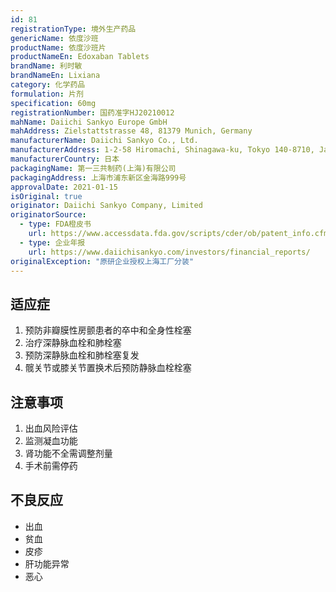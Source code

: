 ```yaml
---
id: 81
registrationType: 境外生产药品
genericName: 依度沙班
productName: 依度沙班片
productNameEn: Edoxaban Tablets
brandName: 利时敏
brandNameEn: Lixiana
category: 化学药品
formulation: 片剂
specification: 60mg
registrationNumber: 国药准字HJ20210012
mahName: Daiichi Sankyo Europe GmbH
mahAddress: Zielstattstrasse 48, 81379 Munich, Germany
manufacturerName: Daiichi Sankyo Co., Ltd.
manufacturerAddress: 1-2-58 Hiromachi, Shinagawa-ku, Tokyo 140-8710, Japan
manufacturerCountry: 日本
packagingName: 第一三共制药(上海)有限公司
packagingAddress: 上海市浦东新区金海路999号
approvalDate: 2021-01-15
isOriginal: true
originator: Daiichi Sankyo Company, Limited
originatorSource:
  - type: FDA橙皮书
    url: https://www.accessdata.fda.gov/scripts/cder/ob/patent_info.cfm?Product_No=001&Appl_No=206316
  - type: 企业年报
    url: https://www.daiichisankyo.com/investors/financial_reports/
originalException: "原研企业授权上海工厂分装"
---
```


## 适应症

1. 预防非瓣膜性房颤患者的卒中和全身性栓塞
2. 治疗深静脉血栓和肺栓塞
3. 预防深静脉血栓和肺栓塞复发
4. 髋关节或膝关节置换术后预防静脉血栓栓塞

## 注意事项

1. 出血风险评估
2. 监测凝血功能
3. 肾功能不全需调整剂量
4. 手术前需停药

## 不良反应

- 出血
- 贫血
- 皮疹
- 肝功能异常
- 恶心 